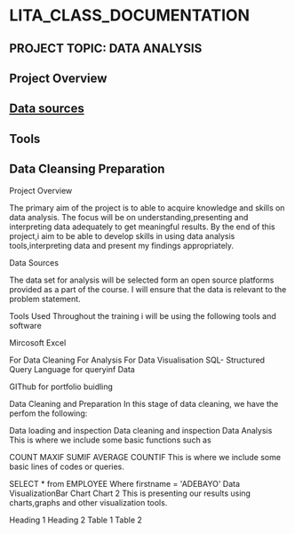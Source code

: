 # LITA_CLASS_DOCUMENTATION
## PROJECT TOPIC: DATA ANALYSIS
## Project Overview
## [Data sources](#Data-sources)
## Tools 
## Data Cleansing Preparation

Project Overview

The primary aim of the project is to able to acquire knowledge and skills on data analysis. The focus will be on understanding,presenting and interpreting data adequately to get meaningful results. By the end of this project,i aim to be able to develop skills in using data analysis tools,interpreting data and present my findings appropriately.

Data Sources

The data set for analysis will be selected form an open source platforms provided as a part of the course. I will ensure that the data is relevant to the problem statement.

Tools Used
Throughout the training i will be using the following tools and software

Mircosoft Excel

For Data Cleaning
For Analysis
For Data Visualisation
SQL- Structured Query Language for queryinf Data

GIThub for portfolio buidling

Data Cleaning and Preparation
In this stage of data cleaning, we have the perfom the following:

Data loading and inspection
Data cleaning and inspection
Data Analysis
This is where we include some basic functions such as

COUNT
MAXIF
SUMIF
AVERAGE
COUNTIF
This is where we include some basic lines of codes or queries.

SELECT * from EMPLOYEE
Where firstname = 'ADEBAYO'
Data VisualizationBar Chart
Chart 2
This is presenting our results using charts,graphs and other visualization tools.

Heading 1	Heading 2
Table 1	Table 2

